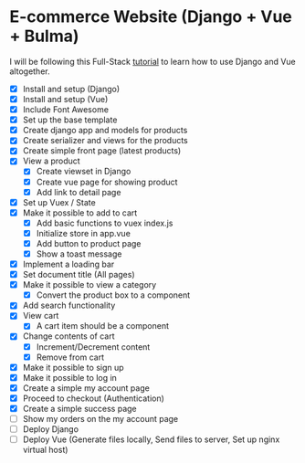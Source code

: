 # E-commerce Website (Django + Vue + Bulma)

I will be following this Full-Stack [tutorial](https://www.youtube.com/watch?v=Yg5zkd9nm6w) to learn how to use Django and Vue altogether.

- [x] Install and setup (Django)
- [x] Install and setup (Vue)
- [x] Include Font Awesome
- [x] Set up the base template
- [x] Create django app and models for products
- [x] Create serializer and views for the products
- [x] Create simple front page (latest products)
- [x] View a product
    - [x] Create viewset in Django
    - [x] Create vue page for showing product
    - [x] Add link to detail page
- [x] Set up Vuex / State
- [x] Make it possible to add to cart
    - [x] Add basic functions to vuex index.js
    - [x] Initialize store in app.vue
    - [x] Add button to product page
    - [x] Show a toast message
- [x] Implement a loading bar
- [x] Set document title (All pages)
- [x] Make it possible to view a category
    - [x] Convert the product box to a component
- [x] Add search functionality
- [x] View cart
    - [x] A cart item should be a component
- [x] Change contents of cart
    - [x] Increment/Decrement content
    - [x] Remove from cart
- [x] Make it possible to sign up
- [x] Make it possible to log in
- [x] Create a simple my account page
- [x] Proceed to checkout (Authentication)
- [x] Create a simple success page
- [ ] Show my orders on the my account page
- [ ] Deploy Django 
- [ ] Deploy Vue (Generate files locally, Send files to server, Set up nginx virtual host)
